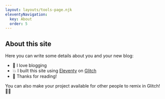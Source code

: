 ```yaml
---
layout: layouts/tools-page.njk
eleventyNavigation:
  key: About
  order: 5
---
```


## About this site

Here you can write some details about you and your new blog: 

- 🎉 I love blogging
- 💥 I built this site using [Eleventy](https://www.11ty.dev/) on [Glitch](https://glitch.com/)
- 🌈 Thanks for reading!

You can also make your project available for other people to remix in Glitch! 🎏✨


